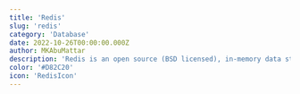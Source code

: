 ```yaml
---
title: 'Redis'
slug: 'redis'
category: 'Database'
date: 2022-10-26T00:00:00.000Z
author: MKAbuMattar
description: 'Redis is an open source (BSD licensed), in-memory data structure store, used as a database, cache and message broker.'
color: '#D82C20'
icon: 'RedisIcon'
---
```


